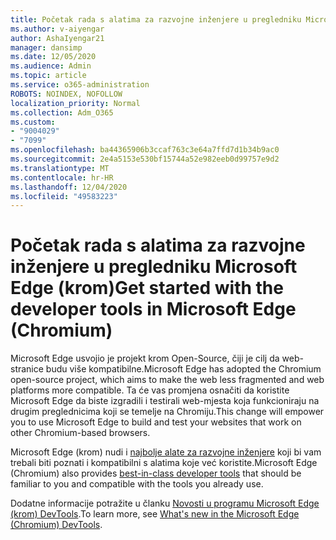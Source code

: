 ```yaml
---
title: Početak rada s alatima za razvojne inženjere u pregledniku Microsoft Edge (krom)
ms.author: v-aiyengar
author: AshaIyengar21
manager: dansimp
ms.date: 12/05/2020
ms.audience: Admin
ms.topic: article
ms.service: o365-administration
ROBOTS: NOINDEX, NOFOLLOW
localization_priority: Normal
ms.collection: Adm_O365
ms.custom:
- "9004029"
- "7099"
ms.openlocfilehash: ba44365906b3ccaf763c3e64a7ffd7d1b34b9ac0
ms.sourcegitcommit: 2e4a5153e530bf15744a52e982eeb0d99757e9d2
ms.translationtype: MT
ms.contentlocale: hr-HR
ms.lasthandoff: 12/04/2020
ms.locfileid: "49583223"
---
```

# <a name="get-started-with-the-developer-tools-in-microsoft-edge-chromium"></a><span data-ttu-id="5dd86-102">Početak rada s alatima za razvojne inženjere u pregledniku Microsoft Edge (krom)</span><span class="sxs-lookup"><span data-stu-id="5dd86-102">Get started with the developer tools in Microsoft Edge (Chromium)</span></span>

<span data-ttu-id="5dd86-103">Microsoft Edge usvojio je projekt krom Open-Source, čiji je cilj da web-stranice budu više kompatibilne.</span><span class="sxs-lookup"><span data-stu-id="5dd86-103">Microsoft Edge has adopted the Chromium open-source project, which aims to make the web less fragmented and web platforms more compatible.</span></span> <span data-ttu-id="5dd86-104">Ta će vas promjena osnačiti da koristite Microsoft Edge da biste izgradili i testirali web-mjesta koja funkcioniraju na drugim preglednicima koji se temelje na Chromiju.</span><span class="sxs-lookup"><span data-stu-id="5dd86-104">This change will empower you to use Microsoft Edge to build and test your websites that work on other Chromium-based browsers.</span></span>

<span data-ttu-id="5dd86-105">Microsoft Edge (krom) nudi i [najbolje alate za razvojne inženjere](https://go.microsoft.com/fwlink/?linkid=2134941) koji bi vam trebali biti poznati i kompatibilni s alatima koje već koristite.</span><span class="sxs-lookup"><span data-stu-id="5dd86-105">Microsoft Edge (Chromium) also provides [best-in-class developer tools](https://go.microsoft.com/fwlink/?linkid=2134941) that should be familiar to you and compatible with the tools you already use.</span></span>

<span data-ttu-id="5dd86-106">Dodatne informacije potražite u članku [Novosti u programu Microsoft Edge (krom) DevTools](https://go.microsoft.com/fwlink/?linkid=2135020).</span><span class="sxs-lookup"><span data-stu-id="5dd86-106">To learn more, see [What's new in the Microsoft Edge (Chromium) DevTools](https://go.microsoft.com/fwlink/?linkid=2135020).</span></span>